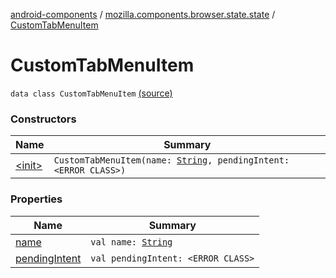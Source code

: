 [android-components](../../index.md) / [mozilla.components.browser.state.state](../index.md) / [CustomTabMenuItem](./index.md)

# CustomTabMenuItem

`data class CustomTabMenuItem` [(source)](https://github.com/mozilla-mobile/android-components/blob/master/components/browser/state/src/main/java/mozilla/components/browser/state/state/CustomTabConfig.kt#L58)

### Constructors

| Name | Summary |
|---|---|
| [&lt;init&gt;](-init-.md) | `CustomTabMenuItem(name: `[`String`](https://kotlinlang.org/api/latest/jvm/stdlib/kotlin/-string/index.html)`, pendingIntent: <ERROR CLASS>)` |

### Properties

| Name | Summary |
|---|---|
| [name](name.md) | `val name: `[`String`](https://kotlinlang.org/api/latest/jvm/stdlib/kotlin/-string/index.html) |
| [pendingIntent](pending-intent.md) | `val pendingIntent: <ERROR CLASS>` |
